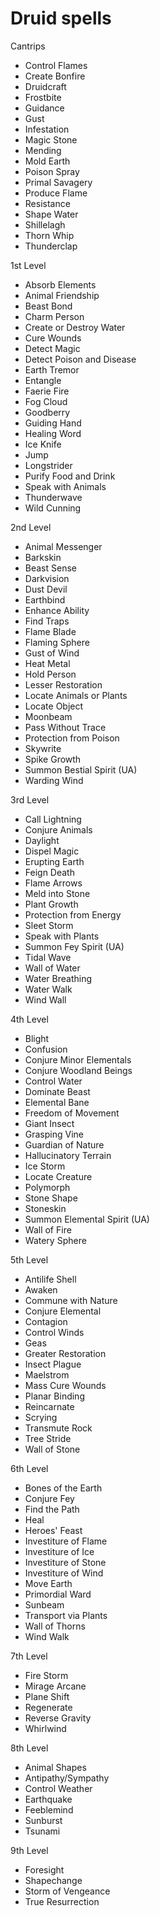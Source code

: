 # Druid spells

Cantrips
* Control Flames
* Create Bonfire
* Druidcraft
* Frostbite
* Guidance
* Gust
* Infestation
* Magic Stone
* Mending
* Mold Earth
* Poison Spray
* Primal Savagery
* Produce Flame
* Resistance
* Shape Water
* Shillelagh
* Thorn Whip
* Thunderclap

1st Level
* Absorb Elements
* Animal Friendship
* Beast Bond
* Charm Person
* Create or Destroy Water
* Cure Wounds
* Detect Magic
* Detect Poison and Disease
* Earth Tremor
* Entangle
* Faerie Fire
* Fog Cloud
* Goodberry
* Guiding Hand
* Healing Word
* Ice Knife
* Jump
* Longstrider
* Purify Food and Drink
* Speak with Animals
* Thunderwave
* Wild Cunning

2nd Level
* Animal Messenger
* Barkskin
* Beast Sense
* Darkvision
* Dust Devil
* Earthbind
* Enhance Ability
* Find Traps
* Flame Blade
* Flaming Sphere
* Gust of Wind
* Heat Metal
* Hold Person
* Lesser Restoration
* Locate Animals or Plants
* Locate Object
* Moonbeam
* Pass Without Trace
* Protection from Poison
* Skywrite
* Spike Growth
* Summon Bestial Spirit (UA)
* Warding Wind

3rd Level
* Call Lightning
* Conjure Animals
* Daylight
* Dispel Magic
* Erupting Earth
* Feign Death
* Flame Arrows
* Meld into Stone
* Plant Growth
* Protection from Energy
* Sleet Storm
* Speak with Plants
* Summon Fey Spirit (UA)
* Tidal Wave
* Wall of Water
* Water Breathing
* Water Walk
* Wind Wall

4th Level
* Blight
* Confusion
* Conjure Minor Elementals
* Conjure Woodland Beings
* Control Water
* Dominate Beast
* Elemental Bane
* Freedom of Movement
* Giant Insect
* Grasping Vine
* Guardian of Nature
* Hallucinatory Terrain
* Ice Storm
* Locate Creature
* Polymorph
* Stone Shape
* Stoneskin
* Summon Elemental Spirit (UA)
* Wall of Fire
* Watery Sphere

5th Level
* Antilife Shell
* Awaken
* Commune with Nature
* Conjure Elemental
* Contagion
* Control Winds
* Geas
* Greater Restoration
* Insect Plague
* Maelstrom
* Mass Cure Wounds
* Planar Binding
* Reincarnate
* Scrying
* Transmute Rock
* Tree Stride
* Wall of Stone

6th Level
* Bones of the Earth
* Conjure Fey
* Find the Path
* Heal
* Heroes' Feast
* Investiture of Flame
* Investiture of Ice
* Investiture of Stone
* Investiture of Wind
* Move Earth
* Primordial Ward
* Sunbeam
* Transport via Plants
* Wall of Thorns
* Wind Walk

7th Level
* Fire Storm
* Mirage Arcane
* Plane Shift
* Regenerate
* Reverse Gravity
* Whirlwind

8th Level
* Animal Shapes
* Antipathy/Sympathy
* Control Weather
* Earthquake
* Feeblemind
* Sunburst
* Tsunami

9th Level
* Foresight
* Shapechange
* Storm of Vengeance
* True Resurrection